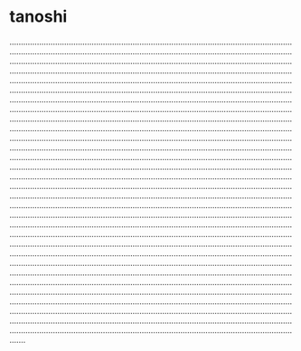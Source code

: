 # tanoshi

...........................................................................................................................................................................................................................................................................................................................................................................................................................................................................................................................................................................................................................................................................................................................................................................................................................................................................................................................................................................................................................................................................................................................................................................................................................................................................................................................................................................................................................................................................................................................................................................................................................................................................................................................................................................................................................................................................................................................................................................................................................................................................................................................................................................................................................................................................................................................................................................................................................................................................................................................................................................................................................................................................................................................................................................................................................................................................................................................................................................................................................................................................................................................................................................................................................................................................................................................................................................................................................................................................................................................................................................................................................................................................................................................................................................................................................................................................................................................................................................................................